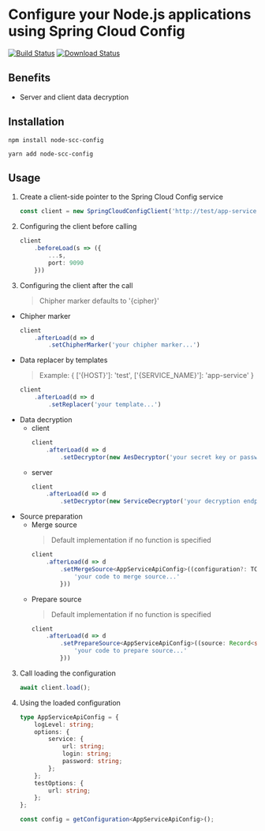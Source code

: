 # Configure your Node.js applications using Spring Cloud Config

[![Build Status](https://travis-ci.com/ZEXSM/node-scc-config.svg?branch=main)](https://travis-ci.com/ZEXSM/node-scc-config)
[![Download Status](https://img.shields.io/npm/dt/node-scc-config)](https://www.npmjs.com/package/node-scc-config)

## Benefits
* Server and client data decryption

## Installation
```shell
npm install node-scc-config
```
```shell
yarn add node-scc-config
```

## Usage

1. Create a client-side pointer to the Spring Cloud Config service
    ```ts
    const client = new SpringCloudConfigClient('http://test/app-service/development');
    ```

2. Configuring the client before calling
    ```ts
    client
        .beforeLoad(s => ({
            ...s,
            port: 9090
        }))
    ```

3. Configuring the client after the call
    > Chipher marker defaults to '{cipher}'
* Chipher marker
    ```ts
    client
        .afterLoad(d => d
            .setChipherMarker('your chipher marker...')
    ```
* Data replacer by templates
    > Example: { ['{HOST}']: 'test', ['{SERVICE_NAME}']: 'app-service' }
    ```ts
    client
        .afterLoad(d => d
            .setReplacer('your template...')
    ```
* Data decryption
    * client
        ```ts
        client
            .afterLoad(d => d
                .setDecryptor(new AesDecryptor('your secret key or password...')))
        ```
    * server
        ```ts
        client
            .afterLoad(d => d
                .setDecryptor(new ServiceDecryptor('your decryption endpoint address...')))
        ```
* Source preparation 
    * Merge source
        > Default implementation if no function is specified
        ```ts
        client
            .afterLoad(d => d
                .setMergeSource<AppServiceApiConfig>((configuration?: TConfiguration<AppServiceApiConfig>) => {
                    'your code to merge source...'
                }))
        ```
    * Prepare source
        > Default implementation if no function is specified
        ```ts
        client
            .afterLoad(d => d
                .setPrepareSource<AppServiceApiConfig>((source: Record<string, any>) => {
                    'your code to prepare source...'
                }))
        ```
3. Call loading the configuration
    ```ts
    await client.load();
    ```

4. Using the loaded configuration
    ```ts
    type AppServiceApiConfig = {
        logLevel: string;
        options: {
            service: {
                url: string;
                login: string;
                password: string;
            };
        };
        testOptions: {
            url: string;
        };
    };

    const config = getConfiguration<AppServiceApiConfig>();
    ```
